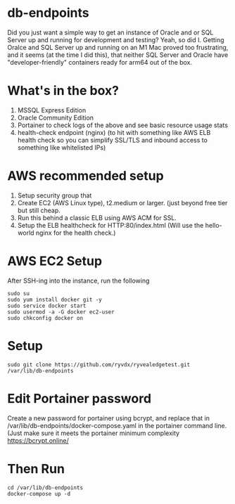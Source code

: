 # db-endpoints
Did you just want a simple way to get an instance of Oracle and or SQL Server up and running for development and testing?  Yeah, so did I.
Getting Oralce and SQL Server up and running on an M1 Mac proved too frustrating, and it seems (at the time I did this), that neither SQL Server and Oracle have "developer-friendly" containers ready for arm64 out of the box.

# What's in the box?
1. MSSQL Express Edition
2. Oracle Community Edition
3. Portainer to check logs of the above and see basic resource usage stats
4. health-check endpoint (nginx) (to hit with something like AWS ELB health check so you can simplify SSL/TLS and inbound access to something like whitelisted IPs)

# AWS recommended setup
1. Setup security group that 
2. Create EC2 (AWS Linux type), t2.medium or larger.  (just beyond free tier but still cheap.
3. Run this behind a classic ELB using AWS ACM for SSL.
4. Setup the ELB healthcheck for HTTP:80/index.html (Will use the hello-world nginx for the health check.)

# AWS EC2 Setup
After SSH-ing into the instance, run the following
```
sudo su
sudo yum install docker git -y
sudo service docker start
sudo usermod -a -G docker ec2-user
sudo chkconfig docker on
```

# Setup
```
sudo git clone https://github.com/ryvdx/ryvealedgetest.git /var/lib/db-endpoints
```

# Edit Portainer password
Create a new password for portainer using bcrypt, and replace that in /var/lib/db-endpoints/docker-compose.yaml in the portainer command line.  (Just make sure it meets the portainer minimum complexity
https://bcrypt.online/

# Then Run
```
cd /var/lib/db-endpoints
docker-compose up -d
```

